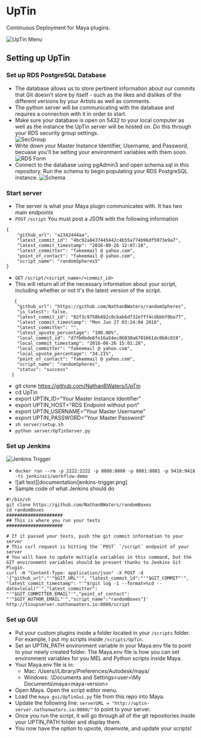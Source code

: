 # UpTin
Continuous Deployment for Maya plugins.  

![UpTin Menu](https://raw.githubusercontent.com/NathanBWaters/UpTin/master/documentation/uptin-menu.png "UpTin Menu")



## Setting up UpTin

### Set up RDS PostgreSQL Database
* The database allows us to store pertinent information about our commits that Git doesn't store by itself - such as the likes and dislikes of the different versions by your Artists as well as comments.
* The python server will be communicating with the database and requires a connection with it in order to start. 
* Make sure your database is open on 5432 to your local computer as well as the instance the UpTin server will be hosted on.  Do this through your RDS security group settings.  
![SecGroup](https://raw.githubusercontent.com/NathanBWaters/UpTin/master/documentation/security-group2.png "SecGroup")
* Write down your Master Instance Identifier, Username, and Password, becuase you'll be setting your environment variables with them soon.
![RDS Form](https://raw.githubusercontent.com/NathanBWaters/UpTin/master/documentation/rds-form.png "RDS Form")
* Connect to the database using pgAdmin3 and open schema.sql in this repository.  Run the schema to begin populating your RDS PostgreSQL instance.
![Schema](https://raw.githubusercontent.com/NathanBWaters/UpTin/master/documentation/uptin-schema.png "Schema")

### Start server
* The server is what your Maya plugin communicates with.  It has two main endpoints
 * `POST` `/script`  You must post a JSON with the following information 
~~~~
{
    "github_url": "a2342444aa",
    "latest_commit_id": "4bc92a8437445442c4b55a774b96df5973e9a7",
    "latest_commit_timestamp": "2016-09-26 12:07:28",
    "latest_committer": "fakeemail @ yahoo.com",
    "point_of_contact": "fakeemail @ yahoo.com",
    "script_name": "randomSpheres5"
}
~~~~

 * `GET` `/script/<script_name>/<commit_id>`
  * This will return all of the necessary information about your script, including whether or not it's the latest version of the script.
~~~~
   {
    "github_url": "https://github.com/NathanBWaters/randomSpheres",
    "is_latest": false,
    "latest_commit_id": "02f3c9750b492c0cbab6d732efff4cdbbbf0ba77",
    "latest_commit_timestamp": "Mon Jun 27 03:24:04 2016",
    "latest_committer": "",
    "latest_upvote_percentage": "100.00%",
    "local_commit_id": "d7fb6bde8fe16a54ec86030a6701661dc0b8c819",
    "local_commit_timestamp": "2016-06-26 15:01:28",
    "local_committer": "fakeemail @ yahoo.com",
    "local_upvote_percentage": "34.21%",
    "point_of_contact": "fakeemail @ yahoo.com",
    "script_name": "randomSpheres",
    "status": "success"
  }
~~~~

* git clone https://github.com/NathanBWaters/UpTin
* cd UpTin
* export UPTIN_ID="Your Master Instance Identifier"
* export UPTIN_HOST="RDS Endpoint without port"
* export UPTIN_USERNAME="Your Master Username"
* export UPTIN_PASSWORD="Your Master Password"
* `sh server/setup.sh`
* `python server/UpTinServer.py` 

### Set up Jenkins 

![Jenkins Trigger](https://raw.githubusercontent.com/NathanBWaters/UpTin/master/documentation/jenkins-trigger.png "Jenkins Trigger")

* `docker run --rm -p 2222:2222 -p 8080:8080 -p 8081:8081 -p 9418:9418 -ti jenkinsci/workflow-demo`
* ![alt text][documentation/jenkins-trigger.png]
* Sample code of what Jenkins should do
~~~~
#!/bin/sh
git clone https://github.com/NathanBWaters/randomBoxes
cd randomBoxes
#####################
## This is where you run your tests
#####################

# If it passed your tests, push the git commit information to your server
# This curl request is hitting the `POST` `/script` endpoint of your server
# You will have to update multiple variables in this command, but the GIT environment variables should be present thanks to Jenkins Git Plugin.  
curl -H "Content-Type: application/json" -X POST -d '{"github_url":"'"$GIT_URL"'", "latest_commit_id":"'"$GIT_COMMIT"'", "latest_commit_timestamp": "'"$(git log -1 --format=%cd --date=local)"'","latest_committer": "'"$GIT_COMMITTER_EMAIL"'","point_of_contact": "'"$GIT_AUTHOR_EMAIL"'","script_name":"randomBoxes"}' http://tinupserver.nathanwaters.io:8080/script
~~~~

### Set up GUI
* Put your custom plugins inside a folder located in your `/scripts` folder. For example, I put my scripts inside `/scripts/UpTin`.
* Set an UPTIN_PATH environment variable in your Maya.env file to point to your newly created folder.  The Maya.env file is how you can set environment variables for you MEL and Python scripts inside Maya. 
* Your Maya.env file is in:
  *  Mac: /Users/<user>/Library/Preferences/Autodesk/maya/<maya-version>
  *  Windows: <drive>:\Documents and Settings\<user>\My Documents\maya\<maya-version>
* Open Maya.  Open the script editor menu.
* Load the `maya_gui/UpTinGui.py` file from this repo into Maya. 
* Update the following line: `serverURL = "http://uptin-server.nathanwaters.io:8080/"` to point to your server.  
* Once you run the script, it will go through all of the git repositories inside your UPTIN_PATH folder and display them.  
* You now have the option to upvote, downvote, and update your scripts! 


